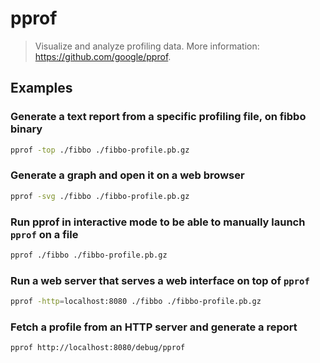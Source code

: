 # pprof

> Visualize and analyze profiling data. More information: <https://github.com/google/pprof>.

## Examples

### Generate a text report from a specific profiling file, on fibbo binary

```bash
pprof -top ./fibbo ./fibbo-profile.pb.gz
```

### Generate a graph and open it on a web browser

```bash
pprof -svg ./fibbo ./fibbo-profile.pb.gz
```

### Run pprof in interactive mode to be able to manually launch `pprof` on a file

```bash
pprof ./fibbo ./fibbo-profile.pb.gz
```

### Run a web server that serves a web interface on top of `pprof`

```bash
pprof -http=localhost:8080 ./fibbo ./fibbo-profile.pb.gz
```

### Fetch a profile from an HTTP server and generate a report

```bash
pprof http://localhost:8080/debug/pprof
```
